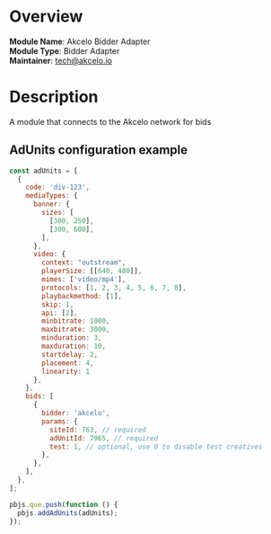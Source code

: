 # Overview

**Module Name**: Akcelo Bidder Adapter  
**Module Type**: Bidder Adapter  
**Maintainer**: tech@akcelo.io

# Description

A module that connects to the Akcelo network for bids

## AdUnits configuration example

```javascript
const adUnits = [
  {
    code: 'div-123',
    mediaTypes: {
      banner: {
        sizes: [
          [300, 250],
          [300, 600],
        ],
      },
      video: {
        context: "outstream",
        playerSize: [[640, 480]],
        mimes: ['video/mp4'],
        protocols: [1, 2, 3, 4, 5, 6, 7, 8],
        playbackmethod: [1],
        skip: 1,
        api: [2],
        minbitrate: 1000,
        maxbitrate: 3000,
        minduration: 3,
        maxduration: 10,
        startdelay: 2,
        placement: 4,
        linearity: 1
      },
    },
    bids: [
      {
        bidder: 'akcelo',
        params: {
          siteId: 763, // required
          adUnitId: 7965, // required
          test: 1, // optional, use 0 to disable test creatives
        },
      },
    ],
  },
];

pbjs.que.push(function () {
  pbjs.addAdUnits(adUnits);
});
```
